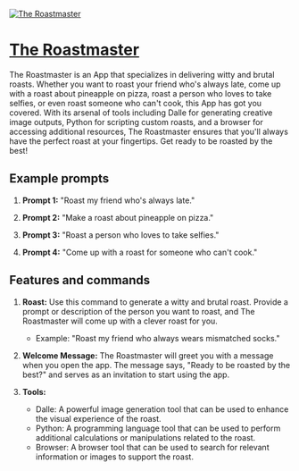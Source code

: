 [![The Roastmaster](https://files.oaiusercontent.com/file-cxUVrQ7sJIoauw2ZJc0JeZV2?se=2123-10-16T22%3A23%3A40Z&sp=r&sv=2021-08-06&sr=b&rscc=max-age%3D31536000%2C%20immutable&rscd=attachment%3B%20filename%3D31476ab0-cc7b-4051-aa36-d534b92161f0.png&sig=Noz9HVs%2Bl8f01Y5/zoXajfhTe3geUEUiTcrDmcQZD10%3D)](https://chat.openai.com/g/g-5uzfzXaFu-the-roastmaster)

# [The Roastmaster](https://chat.openai.com/g/g-5uzfzXaFu-the-roastmaster)

The Roastmaster is an App that specializes in delivering witty and brutal roasts. Whether you want to roast your friend who's always late, come up with a roast about pineapple on pizza, roast a person who loves to take selfies, or even roast someone who can't cook, this App has got you covered. With its arsenal of tools including Dalle for generating creative image outputs, Python for scripting custom roasts, and a browser for accessing additional resources, The Roastmaster ensures that you'll always have the perfect roast at your fingertips. Get ready to be roasted by the best!

## Example prompts

1. **Prompt 1:** "Roast my friend who's always late."

2. **Prompt 2:** "Make a roast about pineapple on pizza."

3. **Prompt 3:** "Roast a person who loves to take selfies."

4. **Prompt 4:** "Come up with a roast for someone who can't cook."

## Features and commands

1. **Roast:** Use this command to generate a witty and brutal roast. Provide a prompt or description of the person you want to roast, and The Roastmaster will come up with a clever roast for you.
    - Example: "Roast my friend who always wears mismatched socks."

2. **Welcome Message:** The Roastmaster will greet you with a message when you open the app. The message says, "Ready to be roasted by the best?" and serves as an invitation to start using the app.

3. **Tools:**
    - Dalle: A powerful image generation tool that can be used to enhance the visual experience of the roast.
    - Python: A programming language tool that can be used to perform additional calculations or manipulations related to the roast.
    - Browser: A browser tool that can be used to search for relevant information or images to support the roast.